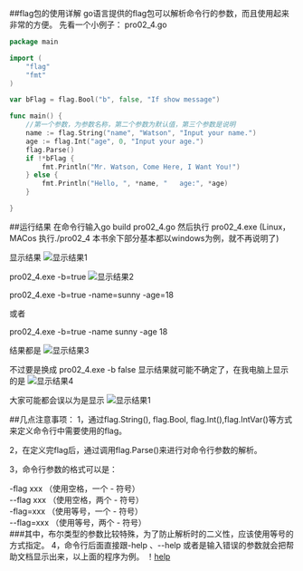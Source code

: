 ##flag包的使用详解
go语言提供的flag包可以解析命令行的参数，而且使用起来非常的方便。
先看一个小例子：
pro02_4.go
```go
package main

import (
	"flag"
	"fmt"
)

var bFlag = flag.Bool("b", false, "If show message")

func main() {
	//第一个参数，为参数名称，第二个参数为默认值，第三个参数是说明
	name := flag.String("name", "Watson", "Input your name.")
	age := flag.Int("age", 0, "Input your age.")
	flag.Parse()
	if !*bFlag {
		fmt.Println("Mr. Watson, Come Here, I Want You!")
	} else {
		fmt.Println("Hello, ", *name, "   age:", *age)
	}

}

```
##运行结果
在命令行输入go build pro02_4.go
然后执行 pro02_4.exe (Linux，MACos 执行./pro02_4 本书余下部分基本都以windows为例，就不再说明了)

显示结果
![显示结果1](https://github.com/sunnygocms/gobook/blob/master/src/go_lang_base/02/02.4.1.png)

pro02_4.exe -b=true
![显示结果2](https://github.com/sunnygocms/gobook/blob/master/src/go_lang_base/02/02.4.2.png)

pro02_4.exe -b=true -name=sunny -age=18

或者

pro02_4.exe -b=true -name sunny -age 18

结果都是
![显示结果3](https://github.com/sunnygocms/gobook/blob/master/src/go_lang_base/02/02.4.3.png)

不过要是换成 pro02_4.exe -b false
显示结果就可能不确定了，在我电脑上显示的是
![显示结果4](https://github.com/sunnygocms/gobook/blob/master/src/go_lang_base/02/02.4.4.png)

大家可能都会误以为是显示
![显示结果1](https://github.com/sunnygocms/gobook/blob/master/src/go_lang_base/02/02.4.1.png)


##几点注意事项：
1，通过flag.String(), flag.Bool, flag.Int(),flag.IntVar()等方式来定义命令行中需要使用的flag。

2，在定义完flag后，通过调用flag.Parse()来进行对命令行参数的解析。

3，命令行参数的格式可以是：

-flag xxx （使用空格，一个 - 符号）<br />
--flag xxx （使用空格，两个 - 符号）<br />
-flag=xxx （使用等号，一个 - 符号）<br />
--flag=xxx （使用等号，两个 - 符号）<br />
###其中，布尔类型的参数比较特殊，为了防止解析时的二义性，应该使用等号的方式指定。
4，命令行后面直接跟-help 、--help 或者是输入错误的参数就会把帮助文档显示出来，以上面的程序为例。
！[help](https://github.com/sunnygocms/gobook/blob/master/src/go_lang_base/02/02.4.help.png)
